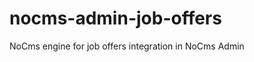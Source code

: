 nocms-admin-job-offers
======================

NoCms engine for job offers integration in NoCms Admin
